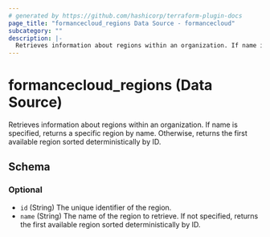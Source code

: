 ```yaml
---
# generated by https://github.com/hashicorp/terraform-plugin-docs
page_title: "formancecloud_regions Data Source - formancecloud"
subcategory: ""
description: |-
  Retrieves information about regions within an organization. If name is specified, returns a specific region by name. Otherwise, returns the first available region sorted deterministically by ID.
---
```


# formancecloud_regions (Data Source)

Retrieves information about regions within an organization. If name is specified, returns a specific region by name. Otherwise, returns the first available region sorted deterministically by ID.



<!-- schema generated by tfplugindocs -->
## Schema

### Optional

- `id` (String) The unique identifier of the region.
- `name` (String) The name of the region to retrieve. If not specified, returns the first available region sorted deterministically by ID.
